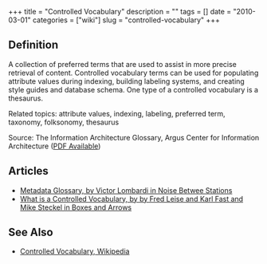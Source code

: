 +++
title = "Controlled Vocabulary"
description = ""
tags = []
date = "2010-03-01"
categories = ["wiki"]
slug = "controlled-vocabulary"
+++


 

<h2 id="toc0">Definition</h2>
<p>A collection of preferred terms that are used to assist in more precise retrieval of content. Controlled vocabulary terms can be used for populating attribute values during indexing, building labeling systems, and creating style guides and database schema. One type of a controlled vocabulary is a thesaurus.</p>

<p>Related topics: attribute values, indexing, labeling, preferred term, taxonomy, folksonomy, thesaurus</p>

<p>Source: The Information Architecture Glossary, Argus Center for Information Architecture (<a href="http://argus-acia.com/white_papers/ia_glossary.pdf">PDF Available</a>)</p>


<h2 id="toc1">Articles</h2>
<ul>
    <li> <a href="http://www.noisebetweenstations.com/personal/essays/metadata_glossary/metadata_glossary.html">Metadata Glossary, by Victor Lombardi in Noise Betwee Stations</a></li>
    <li> <a href="http://www.boxesandarrows.com/view/what_is_a_controlled_vocabulary_">What is a Controlled Vocabulary, by by Fred Leise and  Karl Fast and  Mike Steckel in Boxes and Arrows</a></li>
</ul>


<h2 id="toc2">See Also</h2>
<ul>
    <li> <a href="http://en.wikipedia.org/wiki/Controlled_vocabulary">Controlled Vocabulary, Wikipedia</a></li>
</ul>


